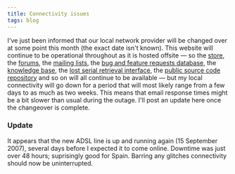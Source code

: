 ```yaml
---
title: Connectivity issues
tags: blog
---
```


I've just been informed that our local network provider will be changed over at some point this month (the exact date isn't known). This website will continue to be operational throughout as it is hosted offsite — so the [store](http://store.wincent.com/), the [forums](http://forums.wincent.com), the [mailing lists](http://lists.wincent.com/), the [bug and feature requests database](http://bugs.wincent.com/), the [knowledge base](http://kbase.wincent.com), the [lost serial retrieval interface](https://secure.wincent.com/a/support/registration/), the [public source code repository](http://git.wincent.com/) and so on will all continue to be available — but my local connectivity will go down for a period that will most likely range from a few days to as much as two weeks. This means that email response times might be a bit slower than usual during the outage. I'll post an update here once the changeover is complete.

### Update

It appears that the new ADSL line is up and running again (15 September 2007), several days before I expected it to come online. Downtime was just over 48 hours; suprisingly good for Spain. Barring any glitches connectivity should now be uninterrupted.
